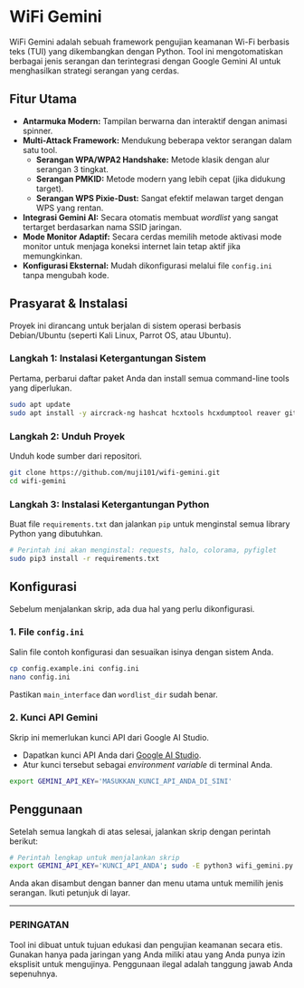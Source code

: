 # WiFi Gemini

WiFi Gemini adalah sebuah framework pengujian keamanan Wi-Fi berbasis teks (TUI) yang dikembangkan dengan Python. Tool ini mengotomatiskan berbagai jenis serangan dan terintegrasi dengan Google Gemini AI untuk menghasilkan strategi serangan yang cerdas.

## Fitur Utama

- **Antarmuka Modern:** Tampilan berwarna dan interaktif dengan animasi spinner.
- **Multi-Attack Framework:** Mendukung beberapa vektor serangan dalam satu tool.
    - **Serangan WPA/WPA2 Handshake:** Metode klasik dengan alur serangan 3 tingkat.
    - **Serangan PMKID:** Metode modern yang lebih cepat (jika didukung target).
    - **Serangan WPS Pixie-Dust:** Sangat efektif melawan target dengan WPS yang rentan.
- **Integrasi Gemini AI:** Secara otomatis membuat *wordlist* yang sangat tertarget berdasarkan nama SSID jaringan.
- **Mode Monitor Adaptif:** Secara cerdas memilih metode aktivasi mode monitor untuk menjaga koneksi internet lain tetap aktif jika memungkinkan.
- **Konfigurasi Eksternal:** Mudah dikonfigurasi melalui file `config.ini` tanpa mengubah kode.

## Prasyarat & Instalasi

Proyek ini dirancang untuk berjalan di sistem operasi berbasis Debian/Ubuntu (seperti Kali Linux, Parrot OS, atau Ubuntu).

### Langkah 1: Instalasi Ketergantungan Sistem

Pertama, perbarui daftar paket Anda dan install semua command-line tools yang diperlukan.

```bash
sudo apt update
sudo apt install -y aircrack-ng hashcat hcxtools hcxdumptool reaver git make gcc libssl-dev libpcap-dev libcurl4-openssl-dev
```

### Langkah 2: Unduh Proyek

Unduh kode sumber dari repositori.

```bash
git clone https://github.com/muji101/wifi-gemini.git
cd wifi-gemini
```

### Langkah 3: Instalasi Ketergantungan Python

Buat file `requirements.txt` dan jalankan `pip` untuk menginstal semua library Python yang dibutuhkan.

```bash
# Perintah ini akan menginstal: requests, halo, colorama, pyfiglet
sudo pip3 install -r requirements.txt
```

## Konfigurasi

Sebelum menjalankan skrip, ada dua hal yang perlu dikonfigurasi.

### 1. File `config.ini`
Salin file contoh konfigurasi dan sesuaikan isinya dengan sistem Anda.

```bash
cp config.example.ini config.ini
nano config.ini
```
Pastikan `main_interface` dan `wordlist_dir` sudah benar.

### 2. Kunci API Gemini
Skrip ini memerlukan kunci API dari Google AI Studio.
- Dapatkan kunci API Anda dari [Google AI Studio](https://aistudio.google.com/app/apikey).
- Atur kunci tersebut sebagai *environment variable* di terminal Anda.

```bash
export GEMINI_API_KEY='MASUKKAN_KUNCI_API_ANDA_DI_SINI'
```

## Penggunaan

Setelah semua langkah di atas selesai, jalankan skrip dengan perintah berikut:

```bash
# Perintah lengkap untuk menjalankan skrip
export GEMINI_API_KEY='KUNCI_API_ANDA'; sudo -E python3 wifi_gemini.py
```
Anda akan disambut dengan banner dan menu utama untuk memilih jenis serangan. Ikuti petunjuk di layar.

---

### **PERINGATAN**
Tool ini dibuat untuk tujuan edukasi dan pengujian keamanan secara etis. Gunakan hanya pada jaringan yang Anda miliki atau yang Anda punya izin eksplisit untuk mengujinya. Penggunaan ilegal adalah tanggung jawab Anda sepenuhnya.